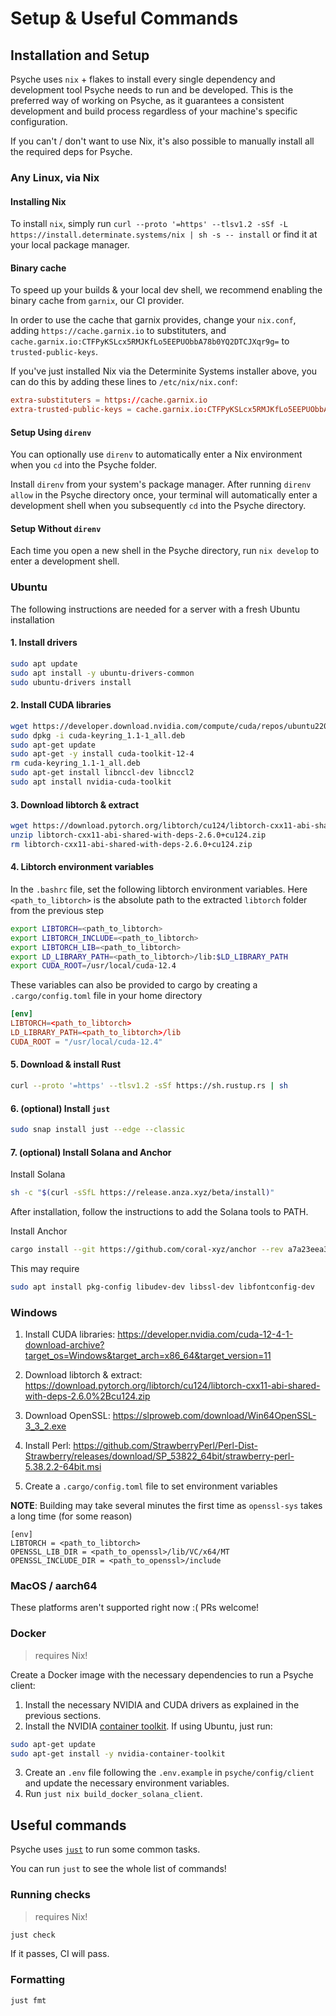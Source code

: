 # Setup & Useful Commands

## Installation and Setup

Psyche uses `nix` + flakes to install every single dependency and development tool Psyche needs to run and be developed.
This is the preferred way of working on Psyche, as it guarantees a consistent development and build process regardless of your machine's specific configuration.

If you can't / don't want to use Nix, it's also possible to manually install all the required deps for Psyche.

### Any Linux, via Nix

#### Installing Nix

To install `nix`, simply run `curl --proto '=https' --tlsv1.2 -sSf -L https://install.determinate.systems/nix | sh -s -- install` or find it at your local package manager.

#### Binary cache

To speed up your builds & your local dev shell, we recommend enabling the binary cache from `garnix`, our CI provider.

In order to use the cache that garnix provides, change your `nix.conf`, adding `https://cache.garnix.io` to substituters, and `cache.garnix.io:CTFPyKSLcx5RMJKfLo5EEPUObbA78b0YQ2DTCJXqr9g=` to `trusted-public-keys`.

If you've just installed Nix via the Determinite Systems installer above, you can do this by adding these lines to `/etc/nix/nix.conf`:

```conf
extra-substituters = https://cache.garnix.io
extra-trusted-public-keys = cache.garnix.io:CTFPyKSLcx5RMJKfLo5EEPUObbA78b0YQ2DTCJXqr9g=
```

#### Setup Using `direnv`

You can optionally use `direnv` to automatically enter a Nix environment when you `cd` into the Psyche folder.

Install `direnv` from your system's package manager.
After running `direnv allow` in the Psyche directory once, your terminal will automatically enter a development shell when you subsequently `cd` into the Psyche directory.

#### Setup Without `direnv`

Each time you open a new shell in the Psyche directory, run `nix develop` to enter a development shell.

### Ubuntu

The following instructions are needed for a server with a fresh Ubuntu installation

#### 1. Install drivers

```bash
sudo apt update
sudo apt install -y ubuntu-drivers-common
sudo ubuntu-drivers install
```

#### 2. Install CUDA libraries

```bash
wget https://developer.download.nvidia.com/compute/cuda/repos/ubuntu2204/x86_64/cuda-keyring_1.1-1_all.deb
sudo dpkg -i cuda-keyring_1.1-1_all.deb
sudo apt-get update
sudo apt-get -y install cuda-toolkit-12-4
rm cuda-keyring_1.1-1_all.deb
sudo apt-get install libnccl-dev libnccl2
sudo apt install nvidia-cuda-toolkit
```

#### 3. Download libtorch & extract

```bash
wget https://download.pytorch.org/libtorch/cu124/libtorch-cxx11-abi-shared-with-deps-2.6.0%2Bcu124.zip
unzip libtorch-cxx11-abi-shared-with-deps-2.6.0+cu124.zip
rm libtorch-cxx11-abi-shared-with-deps-2.6.0+cu124.zip
```

#### 4. Libtorch environment variables

In the `.bashrc` file, set the following libtorch environment variables. Here `<path_to_libtorch>` is the absolute path to the extracted `libtorch` folder from the previous step

```bash
export LIBTORCH=<path_to_libtorch>
export LIBTORCH_INCLUDE=<path_to_libtorch>
export LIBTORCH_LIB=<path_to_libtorch>
export LD_LIBRARY_PATH=<path_to_libtorch>/lib:$LD_LIBRARY_PATH
export CUDA_ROOT=/usr/local/cuda-12.4
```

These variables can also be provided to cargo by creating a `.cargo/config.toml` file in your home directory

```toml
[env]
LIBTORCH=<path_to_libtorch>
LD_LIBRARY_PATH=<path_to_libtorch>/lib
CUDA_ROOT = "/usr/local/cuda-12.4"
```

#### 5. Download & install Rust

```bash
curl --proto '=https' --tlsv1.2 -sSf https://sh.rustup.rs | sh
```

#### 6. (optional) Install `just`

```bash
sudo snap install just --edge --classic
```

#### 7. (optional) Install Solana and Anchor

Install Solana

```bash
sh -c "$(curl -sSfL https://release.anza.xyz/beta/install)"
```

After installation, follow the instructions to add the Solana tools to PATH.

Install Anchor

```bash
cargo install --git https://github.com/coral-xyz/anchor --rev a7a23eea308440a9fa9cb79cee7bddd30ab163d5 anchor-cli
```

This may require

```bash
sudo apt install pkg-config libudev-dev libssl-dev libfontconfig-dev
```

### Windows

1. Install CUDA libraries: https://developer.nvidia.com/cuda-12-4-1-download-archive?target_os=Windows&target_arch=x86_64&target_version=11

2. Download libtorch & extract: https://download.pytorch.org/libtorch/cu124/libtorch-cxx11-abi-shared-with-deps-2.6.0%2Bcu124.zip

3. Download OpenSSL: https://slproweb.com/download/Win64OpenSSL-3_3_2.exe

4. Install Perl: https://github.com/StrawberryPerl/Perl-Dist-Strawberry/releases/download/SP_53822_64bit/strawberry-perl-5.38.2.2-64bit.msi

5. Create a `.cargo/config.toml` file to set environment variables

**NOTE**: Building may take several minutes the first time as `openssl-sys` takes a long time (for some reason)

```
[env]
LIBTORCH = <path_to_libtorch>
OPENSSL_LIB_DIR = <path_to_openssl>/lib/VC/x64/MT
OPENSSL_INCLUDE_DIR = <path_to_openssl>/include
```

### MacOS / aarch64

These platforms aren't supported right now :(
PRs welcome!

### Docker

> requires Nix!

Create a Docker image with the necessary dependencies to run a Psyche client:

1. Install the necessary NVIDIA and CUDA drivers as explained in the previous sections.
2. Install the NVIDIA [container toolkit](https://docs.nvidia.com/datacenter/cloud-native/container-toolkit/latest/install-guide.html). If using Ubuntu, just run:

```bash
sudo apt-get update
sudo apt-get install -y nvidia-container-toolkit
```

3. Create an `.env` file following the `.env.example` in `psyche/config/client` and update the necessary environment variables.
4. Run `just nix build_docker_solana_client`.

## Useful commands

Psyche uses [`just`](https://github.com/casey/just) to run some common tasks.

You can run `just` to see the whole list of commands!

### Running checks

> requires Nix!

```bash
just check
```

If it passes, CI will pass.

### Formatting

```bash
just fmt
```
